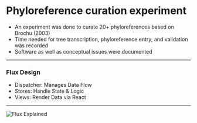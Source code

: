 # Phyloreference curation experiment 

* An experiment was done to curate 20+ phyloreferences based on Brochu (2003)
* Time needed for tree transcription, phyloreference entry, and validation was recorded
* Software as well as conceptual issues were documented

---

### Flux Design

- Dispatcher: Manages Data Flow
- Stores: Handle State & Logic
- Views: Render Data via React

---

![Flux Explained](https://facebook.github.io/flux/img/flux-simple-f8-diagram-explained-1300w.png)
